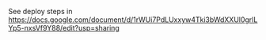 See deploy steps in https://docs.google.com/document/d/1rWUi7PdLUxxyw4Tki3bWdXXUl0grlLYp5-nxsVf9Y88/edit?usp=sharing